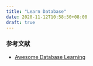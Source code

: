```yaml
---
title: "Learn Database"
date: 2020-11-12T10:58:50+08:00
draft: true
---
```


### 参考文献

- [Awesome Database Learning](https://github.com/pingcap/awesome-database-learning#books)